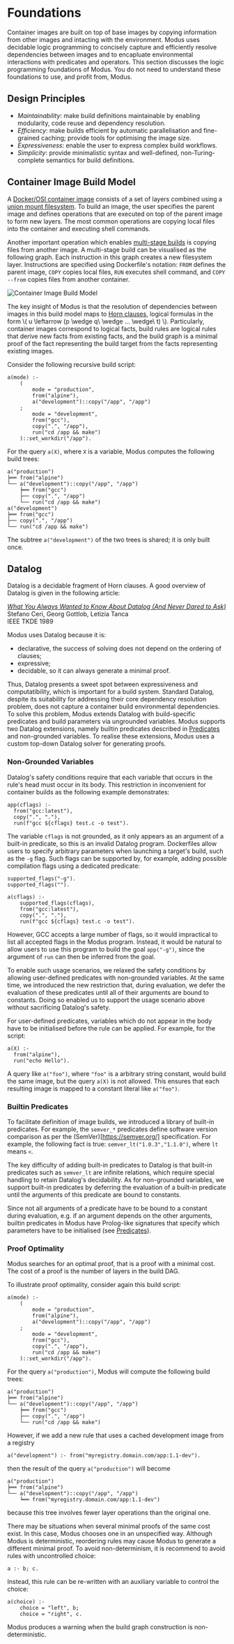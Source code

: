 # Foundations

Container images are built on top of base images by copying information from other images and intacting with the environment. Modus uses decidable logic programming to concisely capture and efficiently resolve dependencies between images and to encapluate environmental interactions with predicates and operators. This section discusses the logic programming foundations of Modus. You do not need to understand these foundations to use, and profit from, Modus.

## Design Principles

- _Maintainability_: make build definitions maintainable by enabling modularity, code reuse and dependency resolution.
- _Efficiency_: make builds efficient by automatic parallelisation and fine-grained caching; provide tools for optimising the image size.
- _Expressiveness_: enable the user to express complex build workflows.
- _Simplicity_: provide minimalistic syntax and well-defined, non-Turing-complete semantics for build definitions.

## Container Image Build Model

A [Docker/OSI container image](https://opencontainers.org/) consists of a set of layers combined using a [union mount filesystem](https://en.wikipedia.org/wiki/Union_mount). To build an image, the user specifies the parent image and defines operations that are executed on top of the parent image to form new layers. The most common operations are copying local files into the container and executing shell commands.

Another important operation which enables [multi-stage builds](https://docs.docker.com/develop/develop-images/multistage-build/) is copying files from another image. A multi-stage build can be visualised as the following graph. Each instruction in this graph creates a new filesystem layer. Instructions are specified using Dockerfile's notation: `FROM` defines the parent image, `COPY` copies local files, `RUN` executes shell command, and `COPY --from` copies files from another container.

![Container Image Build Model](build_model.svg)

The key insight of Modus is that the resolution of dependencies between images in this build model maps to [Horn clauses](https://en.wikipedia.org/wiki/Horn_clause), logical formulas in the form \\( u \leftarrow (p \wedge q\ \wedge ... \wedge\ t) \\). Particularly, container images correspond to logical facts, build rules are logical rules that derive new facts from existing facts, and the build graph is a minimal proof of the fact representing the build target from the facts representing existing images.

Consider the following recursive build script:

```Modusfile
a(mode) :-
    (
        mode = "production",
        from("alpine"),
        a("development")::copy("/app", "/app")
    ;
        mode = "development",
        from("gcc"),
        copy(".", "/app"),
        run("cd /app && make")
    )::set_workdir("/app").
```

For the query `a(X)`, where `X` is a variable, Modus computes the following build trees:

```
a("production")
╞══ from("alpine")
└── a("development")::copy("/app", "/app")
    ╞══ from("gcc")
    ├── copy(".", "/app")
    └── run("cd /app && make")
a("development")
╞══ from("gcc")
├── copy(".", "/app")
└── run("cd /app && make")
```

The subtree `a("development")` of the two trees is shared; it is only built once.

## Datalog

Datalog is a decidable fragment of Horn clauses. A good overview of Datalog is given in the following article:

_[What You Always Wanted to Know About Datalog (And Never Dared to Ask)](https://ieeexplore.ieee.org/document/43410)_<br>
Stefano Ceri, Georg Gottlob, Letizia Tanca<br>
IEEE TKDE 1989

Modus uses Datalog because it is:

- declarative, the success of solving does not depend on the ordering of clauses;
- expressive;
- decidable, so it can always generate a minimal proof.

Thus, Datalog presents a sweet spot between expressiveness and computatibility, which is important for a build system. Standard Datalog, despite its suitability for addressing their core dependency resolution problem, does not capture a container build environmental dependencies. To solve this problem, Modus extends Datalog with build-specific predicates and build parameters via ungrounded variables. Modus supports two Datalog extensions, namely builtin predicates described in [Predicates](./library/predicates/) and non-grounded variables. To realise these extensions, Modus uses a custom top-down Datalog solver for generating proofs.

### Non-Grounded Variables

Datalog's safety conditions require that each variable that occurs in the rule's head must occur in its body. This restriction in inconvenient for container builds as the following example demonstrates:

```Modusfile
app(cflags) :-
  from("gcc:latest"),
  copy(".", "."),
  run(f"gcc ${cflags} test.c -o test").
```

The variable `cflags` is not grounded, as it only appears as an argument of a built-in predicate, so this is an invalid Datalog program. Dockerfiles allow users to specify arbitrary parameters when launching a target's build, such as the `-g` flag. Such flags can be supported by, for example, adding possible compilation flags using a dedicated predicate:

```Modusfile
supported_flags("-g").
supported_flags("").

a(cflags) :-
    supported_flags(cflags),
    from("gcc:latest"),
    copy(".", "."),
    run(f"gcc ${cflags} test.c -o test").
```

However, GCC accepts a large number of flags, so it would impractical to list all accepted flags in the Modus program. Instead, it would be natural to allow users to use this program to build the goal `app("-g")`, since the argument of `run` can then be inferred from the goal.

To enable such usage scenarios, we relaxed the safety conditions by allowing user-defined predicates with non-grounded variables. At the same time, we introduced the new restriction that, during evaluation, we defer the evaluation of these predicates until all of their arguments are bound to constants. Doing so enabled us to support the usage scenario above without sacrificing Datalog's safety.

For user-defined predicates, variables which do not appear in the body have to be initialised before the rule can be applied. For example, for the script:

```Modusfile
a(X) :-
  from("alpine"),
  run("echo Hello").
```

A query like `a("foo")`, where `"foo"` is a arbitrary string constant, would build the same image, but the query `a(X)` is not allowed. This ensures that each resulting image is mapped to a constant literal like `a("foo")`.

### Builtin Predicates

To facilitate definition of image builds, we introduced a library of built-in predicates. For example, the `semver_*` predicates define software version comparison as per the (SemVer)[https://semver.org/] specification.  For example, the following fact is true: `semver_lt("1.0.3","1.1.0")`, where `lt` means `<`.

The key difficulty of adding built-in predicates to Datalog is that built-in predicates such as `semver_lt` are infinite relations, which require special handling to retain Datalog's decidability. As for non-grounded variables, we support built-in predicates by deferring the evaluation of a built-in predicate until the arguments of this predicate are bound to constants.

Since not all arguments of a predicate have to be bound to a constant during evaluation, e.g. if an argument depends on the other arguments, builtin predicates in Modus have Prolog-like signatures that specify which parameters have to be initialised (see [Predicates](./library/predicates/index.html)). <!-- FIXME: https://github.com/rust-lang/mdBook/issues/984 -->

### Proof Optimality

Modus searches for an optimal proof, that is a proof with a minimal cost. The cost of a proof is the number of layers in the build DAG.

To illustrate proof optimality, consider again this build script:

```Modusfile
a(mode) :-
    (
        mode = "production",
        from("alpine"),
        a("development")::copy("/app", "/app")
    ;
        mode = "development",
        from("gcc"),
        copy(".", "/app"),
        run("cd /app && make")
    )::set_workdir("/app").
```

For the query `a("production")`, Modus will compute the following build trees:

```
a("production")
╞══ from("alpine")
└── a("development")::copy("/app", "/app")
    ╞══ from("gcc")
    ├── copy(".", "/app")
    └── run("cd /app && make")
```

However, if we add a new rule that uses a cached development image from a registry

```Modusfile
a("development") :- from("myregistry.domain.com/app:1.1-dev").
```

then the result of the query `a("production")` will become

```
a("production")
╞══ from("alpine")
└── a("development")::copy("/app", "/app")
    ╘══ from("myregistry.domain.com/app:1.1-dev")
```

because this tree involves fewer layer operations than the original one.

There may be situations when several minimal proofs of the same cost exist. In this case, Modus chooses one in an unspecified way. Although Modus is deterministic, reordering rules may cause Modus to generate a different minimal proof. To avoid non-determinism, it is recommend to avoid rules with uncontrolled choice:

```Modusfile
a :- b; c.
```

Instead, this rule can be re-written with an auxiliary variable to control the choice:

```Modusfile
a(choice) :-
    choice = "left", b;
    choice = "right", c.
```

Modus produces a warning when the build graph construction is non-deterministic.
